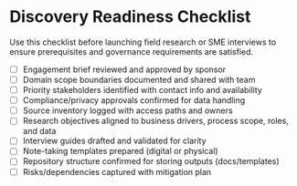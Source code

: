 <!-- Powered by BMAD™ Core -->

# Discovery Readiness Checklist

Use this checklist before launching field research or SME interviews to ensure prerequisites
and governance requirements are satisfied.

- [ ] Engagement brief reviewed and approved by sponsor
- [ ] Domain scope boundaries documented and shared with team
- [ ] Priority stakeholders identified with contact info and availability
- [ ] Compliance/privacy approvals confirmed for data handling
- [ ] Source inventory logged with access paths and owners
- [ ] Research objectives aligned to business drivers, process scope, roles, and data
- [ ] Interview guides drafted and validated for clarity
- [ ] Note-taking templates prepared (digital or physical)
- [ ] Repository structure confirmed for storing outputs (docs/templates)
- [ ] Risks/dependencies captured with mitigation plan
